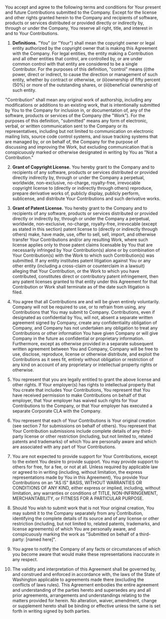 You accept and agree to the following terms and conditions for Your present and future Contributions submitted to the Company.  Except for the license and other rights granted herein to the Company and recipients of software, products or services distributed or provided directly or indirectly by, through or under the Company, You reserve all right, title, and interest in and to Your Contributions.

1. **Definitions.**  "You" (or "Your") shall mean the copyright owner or legal entity authorized by the copyright owner that is making this Agreement with the Company.  For legal entities, the entity making a Contribution and all other entities that control, are controlled by, or are under common control with that entity are considered to be a single Contributor.  For the purposes of this definition, "control" means (i)the power, direct or indirect, to cause the direction or management of such entity, whether by contract or otherwise, or (ii)ownership of fifty percent (50%) or more of the outstanding shares, or (iii)beneficial ownership of such entity.

  "Contribution" shall mean any original work of authorship, including any modifications or additions to an existing work, that is intentionally submitted by You to the Company for inclusion in, or documentation of, any of the software, products or services of the Company (the "Work").  For the purposes of this definition, "submitted" means any form of electronic, verbal, or written communication sent to the Company or its representatives, including but not limited to communication on electronic mailing lists, source code control systems, and issue tracking systems that are managed by, or on behalf of, the Company for the purpose of discussing and improving the Work, but excluding communication that is conspicuously marked or otherwise designated in writing by You as "Not a Contribution."

2. **Grant of Copyright License.** You hereby grant to the Company and to recipients of any software, products or services distributed or provided directly indirectly by, through or under the Company a perpetual, worldwide, non-exclusive, no-charge, royalty-free, irrevocable copyright license to (directly or indirectly through others) reproduce, prepare derivative works of, publicly display, publicly perform, sublicense, and distribute Your Contributions and such derivative works.

3. **Grant of Patent License.** You hereby grant to the Company and to recipients of any software, products or services distributed or provided directly or indirectly by, through or under the Company a perpetual, worldwide, non-exclusive, no-charge, royalty-free, irrevocable (except as stated in this section) patent license to (directly or indirectly through others) make, have made, use, offer to sell, sell, import, and otherwise transfer Your Contributions and/or any resulting Work, where such license applies only to those patent claims licensable by You that are necessarily infringed by Your Contribution(s) alone or by combination of Your Contribution(s) with the Work to which such Contribution(s) was submitted.  If any entity institutes patent litigation against You or any other entity (including a cross-claim or counterclaim in a lawsuit) alleging that Your Contribution, or the Work to which you have contributed, constitutes direct or contributory patent infringement, then any patent licenses granted to that entity under this Agreement for that Contribution or Work shall terminate as of the date such litigation is filed.

4. You agree that all Contributions are and will be given entirely voluntarily.  Company will not be required to use, or to refrain from using, any Contributions that You may submit to Company.  Contributions, even if designated as confidential by You, will not, absent a separate written agreement signed by Company, create any confidentiality obligation of Company, and Company has not undertaken any obligation to treat any Contributions or other information You have given Company or will give Company in the future as confidential or proprietary information.  Furthermore, except as otherwise provided in a separate subsequent written agreement between You and Company, Company will be free to use, disclose, reproduce, license or otherwise distribute, and exploit the Contributions as it sees fit, entirely without obligation or restriction of any kind on account of any proprietary or intellectual property rights or otherwise.

5. You represent that you are legally entitled to grant the above license and other rights.  If Your employer(s) has rights to intellectual property that You create that includes Your Contributions, You represent that You have received permission to make Contributions on behalf of that employer, that Your employer has waived such rights for Your Contributions to the Company, or that Your employer has executed a separate Corporate CLA with the Company.

6. You represent that each of Your Contributions is Your original creation (see section 7 for submissions on behalf of others).  You represent that Your Contribution submissions include complete details of any third-party license or other restriction (including, but not limited to, related patents and trademarks) of which You are personally aware and which are associated with any part of Your Contributions.

7. You are not expected to provide support for Your Contributions, except to the extent You desire to provide support.  You may provide support to others for free, for a fee, or not at all.  Unless required by applicable law or agreed to in writing (including, without limitation, the express representations made by You in this Agreement), You provide Your Contributions on an "AS IS" BASIS, WITHOUT WARRANTIES OR CONDITIONS OF ANY KIND, either express or implied, including, without limitation, any warranties or conditions of TITLE, NON-INFRINGEMENT, MERCHANTABILITY, or FITNESS FOR A PARTICULAR PURPOSE.

8. Should You wish to submit work that is not Your original creation, You may submit it to the Company separately from any Contribution, identifying the complete details of its source and of any license or other restriction (including, but not limited to, related patents, trademarks, and license agreements) of which You are personally aware, and conspicuously marking the work as "Submitted on behalf of a third-party: [named here]".

9. You agree to notify the Company of any facts or circumstances of which you become aware that would make these representations inaccurate in any respect.

10. The validity and interpretation of this Agreement shall be governed by, and construed and enforced in accordance with, the laws of the State of Washington applicable to agreements made there (excluding the conflicts of laws rules).  This Agreement embodies the entire agreement and understanding of the parties hereto and supersedes any and all prior agreements, arrangements and understandings relating to the matters provided for herein.  No alteration, waiver, amendment, change or supplement hereto shall be binding or effective unless the same is set forth in writing signed by both parties.
